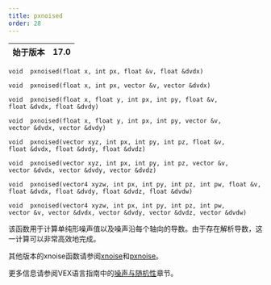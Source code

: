 ```yaml
---
title: pxnoised
order: 28
---
```

| 始于版本 | 17.0 |
| --- | --- |

`void  pxnoised(float x, int px, float &v, float &dvdx)`

`void  pxnoised(float x, int px, vector &v, vector &dvdx)`

`void  pxnoised(float x, float y, int px, int py, float &v, float &dvdx, float &dvdy)`

`void  pxnoised(float x, float y, int px, int py, vector &v, vector &dvdx, vector &dvdy)`

`void  pxnoised(vector xyz, int px, int py, int pz, float &v, float &dvdx, float &dvdy, float &dvdz)`

`void  pxnoised(vector xyz, int px, int py, int pz, vector &v, vector &dvdx, vector &dvdy, vector &dvdz)`

`void  pxnoised(vector4 xyzw, int px, int py, int pz, int pw, float &v, float &dvdx, float &dvdy, float &dvdz, float &dvdw)`

`void  pxnoised(vector4 xyzw, int px, int py, int pz, int pw, vector &v, vector &dvdx, vector &dvdy, vector &dvdz, vector &dvdw)`

该函数用于计算单纯形噪声值以及噪声沿每个轴向的导数。由于存在解析导数，这一计算可以非常高效地完成。

其他版本的xnoise函数请参阅[xnoise](/zh-cn/houdini-vex/noise-and-randomness/xnoise "单纯形噪声与Perlin噪声非常相似，不同之处在于采样点位于单纯形网格而非规则网格上。这减少了网格伪影。同时使用了更高阶的B样条来提供更好的导数。")和[pxnoise](pxnoise.html "单纯形噪声与Perlin噪声非常相似，不同之处在于采样点位于单纯形网格而非规则网格上。这减少了网格伪影。同时使用了更高阶的B样条来提供更好的导数。这是周期性单纯形噪声")。

更多信息请参阅VEX语言指南中的[噪声与随机性](../random.html)章节。
